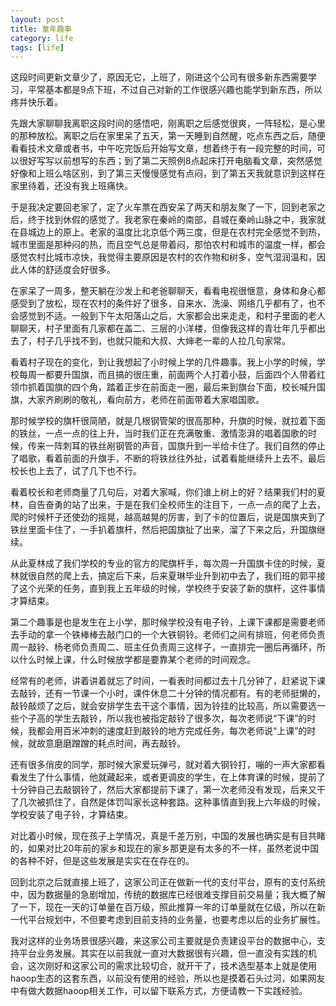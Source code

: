 ```yaml
---
layout: post
title: 童年趣事
category: life
tags: [life]
---
```


这段时间更新文章少了，原因无它，上班了，刚进这个公司有很多新东西需要学习，平常基本都是9点下班，不过自己对新的工作很感兴趣也能学到新东西，所以疼并快乐着。

先跟大家聊聊我离职这段时间的感悟吧，刚离职之后感觉很爽，一阵轻松，是心里的那种放松。离职之后在家里呆了五天，第一天睡到自然醒，吃点东西之后，随便看看技术文章或者书，中午吃完饭后开始写文章，想着终于有一段完整的时间，可以很好写写以前想写的东西；到了第二天照例8点起床打开电脑看文章，突然感觉好像和上班么啥区别，到了第三天慢慢感觉有点闷，到了第五天我就意识到这样在家里待着，还没有我上班痛快。

于是我决定要回老家了，定了火车票在西安呆了两天和朋友聚了一下，回到老家之后，终于找到休假的感觉了。我老家在秦岭的南部，县城在秦岭山脉之中，我家就在县城边上的原上。老家的温度比北京低个两三度，但是在农村完全感觉不到热，城市里面是那种闷的热，而且空气总是带着闷，那怕农村和城市的温度一样，都会感觉农村比城市凉快，我觉得主要原因是农村的农作物和树多，空气湿润温和，因此人体的舒适度会好很多。

在家呆了一周多，整天躺在沙发上和老爸聊聊天，看看电视很惬意，身体和身心都感受到了放松，现在农村的条件好了很多，自来水、洗澡、网络几乎都有了，也不会感觉到不适。一般到下午太阳落山之后，大家都会出来走走，和村子里面的老人聊聊天，村子里面有几家都在盖二、三层的小洋楼，但像我这样的青壮年几乎都出去了，村子几乎找不到，也就只能和大叔、大婶老一辈的人拉几句家常。

看着村子现在的变化，到让我想起了小时候上学的几件趣事。我上小学的时候，学校每周一都要升国旗，而且搞的很庄重，前面两个人打着小鼓，后面四个人带着红领巾抓着国旗的四个角，踏着正步在前面走一圈，最后来到旗台下面，校长喊升国旗，大家齐刷刷的敬礼，看向前方，老师在前面带着大家唱国歌。

那时候学校的旗杆很简陋，就是几根钢管架的很高那种，升旗的时候，就拉着下面的铁丝，一点一点的往上升，当时我们正在充满敬重、激情澎湃的唱着国歌的时候，传来一阵刺耳的铁丝剐钢管的声音，国旗升到一半给卡住了。我们自然的停止了唱歌，看着前面的升旗手，不断的将铁丝往外扯，试着看能继续升上去不，最后校长也上去了，试了几下也不行。

看着校长和老师商量了几句后，对着大家喊，你们谁上树上的好？结果我们村的夏林，自告奋勇的站了出来，于是在我们全校师生的注目下，一点一点的爬了上去，爬的时候杆子还使劲的摇晃，越高越晃的厉害，到了卡的位置后，说是国旗夹到了铁丝里面卡住了，一手扒着旗杆，然后把国旗扯了出来，溜了下来之后，升国旗继续。

从此夏林成了我们学校的专业的官方的爬旗杆手，每次周一升国旗卡住的时候，夏林就很自然的爬上去，搞定后下来，后来夏琳毕业升到初中去了，我们班的郭平接了这个光荣的任务，直到我上五年级的时候，学校终于安装了新的旗杆，这件事情才算结束。

第二个趣事是也是发生在上小学，那时候学校没有电子铃，上课下课都是需要老师去手动的拿一个铁棒棒去敲门口的一个大铁铜铃。老师们之间有排班，何老师负责周一敲铃、杨老师负责周二、班主任负责周三这样子，一直排完一圈后再循环，所以什么时候上课，什么时候放学都是要靠某个老师的时间观念。

经常有的老师，讲着讲着就忘了时间，一看表时间都过去十几分钟了，赶紧说下课去敲铃，还有一节课一个小时，课件休息二十分钟的情况都有。有的老师挺懒的，敲铃敲烦了之后，就会安排学生去干这个事情，因为铃挂的比较高，所以需要选一些个子高的学生去敲铃，所以我也被指定敲铃了很多次，每次老师说“下课”的时候，我都会用百米冲刺的速度赶到敲铃的地方完成任务，每次老师说“上课”的时候，就故意磨磨蹭蹭的耗点时间，再去敲铃。

还有很多俏皮的同学，那时候大家爱玩弹弓，就对着大钢铃打，嘣的一声大家都看看发生了什么事情，他就藏起来，或者更调皮的学生，在上体育课的时候，提前了十分钟自己去敲钢铃了，然后大家都提前下课了，第一次老师没有发现，后来又干了几次被抓住了，自然是体罚叫家长这种套路。这种事情直到我上六年级的时候，学校安装了电子铃，才算结束。

对比着小时候，现在孩子上学情况，真是千差万别，中国的发展也确实是有目共睹的，如果对比20年前的家乡和现在的家乡那更是有太多的不一样，虽然老说中国的各种不好，但是这些发展是实实在在存在的。

回到北京之后就直接上班了，这家公司正在做新一代的支付平台，原有的支付系统中，因为数据量的急剧增加，传统的数据库已经很难支撑目前交易量；我大概了解了一下，现在一天的订单量在百万级，照此推算一年的订单量就在亿级，所以在新一代平台规划中，不但要考虑到目前支持的业务量，也要考虑以后的业务扩展性。

我对这样的业务场景很感兴趣，来这家公司主要就是负责建设平台的数据中心，支持平台业务发展。其实在以前我就一直对大数据很有兴趣，但一直没有实践的机会，这次刚好和这家公司的需求比较切合，就开干了，技术选型基本上就是使用haoop生态的这套东西，以前没有使用的经验，所以也是摸着石头过河，如果网友中有做大数据haoop相关工作，可以留下联系方式，方便请教一下实践经验。



